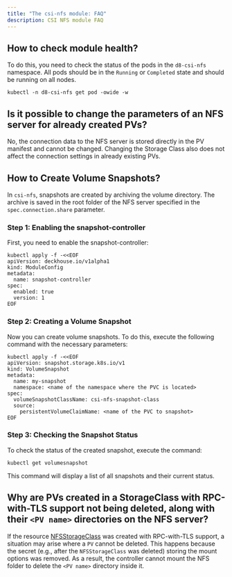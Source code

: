 ```yaml
---
title: "The csi-nfs module: FAQ"
description: CSI NFS module FAQ
---
```


## How to check module health?

To do this, you need to check the status of the pods in the `d8-csi-nfs` namespace. All pods should be in the `Running` or `Completed` state and should be running on all nodes.

```shell
kubectl -n d8-csi-nfs get pod -owide -w
```

## Is it possible to change the parameters of an NFS server for already created PVs?

No, the connection data to the NFS server is stored directly in the PV manifest and cannot be changed. Changing the Storage Class also does not affect the connection settings in already existing PVs.

## How to Create Volume Snapshots?

In `csi-nfs`, snapshots are created by archiving the volume directory. The archive is saved in the root folder of the NFS server specified in the `spec.connection.share` parameter.

### Step 1: Enabling the snapshot-controller

First, you need to enable the snapshot-controller:

```shell
kubectl apply -f -<<EOF
apiVersion: deckhouse.io/v1alpha1
kind: ModuleConfig
metadata:
  name: snapshot-controller
spec:
  enabled: true
  version: 1
EOF

```

### Step 2: Creating a Volume Snapshot

Now you can create volume snapshots. To do this, execute the following command with the necessary parameters:

```shell
kubectl apply -f -<<EOF
apiVersion: snapshot.storage.k8s.io/v1
kind: VolumeSnapshot
metadata:
  name: my-snapshot
  namespace: <name of the namespace where the PVC is located>
spec:
  volumeSnapshotClassName: csi-nfs-snapshot-class
  source:
    persistentVolumeClaimName: <name of the PVC to snapshot>
EOF

```


### Step 3: Checking the Snapshot Status

To check the status of the created snapshot, execute the command:

```shell
kubectl get volumesnapshot

```

This command will display a list of all snapshots and their current status.

## Why are PVs created in a StorageClass with RPC-with-TLS support not being deleted, along with their `<PV name>` directories on the NFS server?

If the resource [NFSStorageClass](./cr.html#nfsstorageclass) was created with RPC-with-TLS support,
a situation may arise where a `PV` cannot be deleted.
This happens because the secret (e.g., after the `NFSStorageClass` was deleted) storing the mount options was removed.
As a result, the controller cannot mount the NFS folder to delete the `<PV name>` directory inside it.

